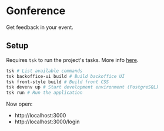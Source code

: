 # Gonference

Get feedback in your event.

## Setup

Requires `tsk` to run the project's tasks. More info [here](https://github.com/Sirikon/tsk).

```bash
tsk # List available commands
tsk backoffice-ui build # Build backoffice UI
tsk front-style build # Build front CSS
tsk devenv up # Start development environment (PostgreSQL)
tsk run # Run the application
```

Now open:
- http://localhost:3000
- http://localhost:3000/login
